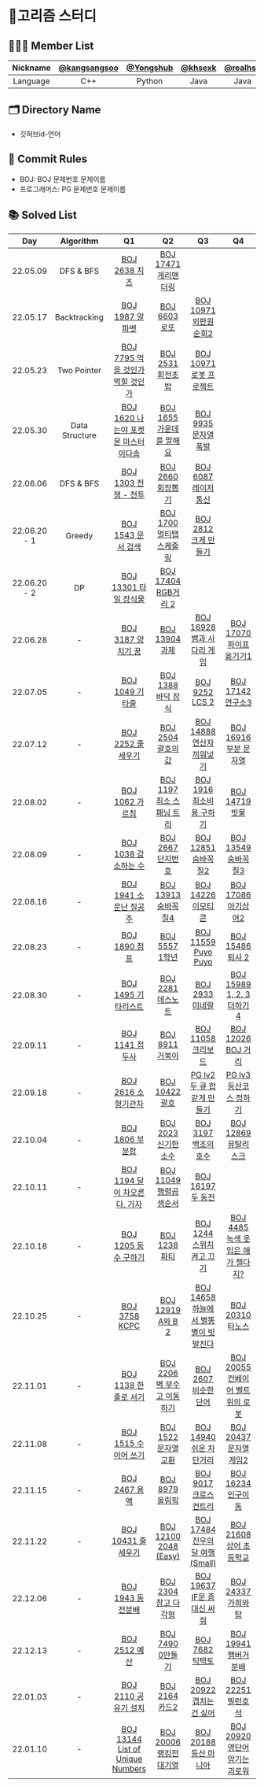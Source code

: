 # 🥚고리즘 스터디

## 🧑🏻‍💻 Member List

| Nickname | [@kangsangsoo](https://github.com/kangsangsoo) | [@Yongshub](https://github.com/YongsHub) | [@khsexk](https://github.com/khsexk) | [@realhsb](https://github.com/realhsb) | [@himJJong](https://github.com/himJJong) |
| :------: | :--------------------------------------------: | :--------------------------------------: | :----------------------------------: | :------------------------------------: | :--------------------------------------: |
| Language |                      C++                       |                  Python                  |                 Java                 |                  Java                  |                   Java                   |

## 🗂 Directory Name

- 깃허브id-언어

## 🤝 Commit Rules

- BOJ: BOJ 문제번호 문제이름
- 프로그래머스: PG 문제번호 문제이름

## 📚 Solved List

|     Day      |   Algorithm    |                                      Q1                                      |                                 Q2                                  |                                               Q3                                                |                                             Q4                                             |
| :----------: | :------------: | :--------------------------------------------------------------------------: | :-----------------------------------------------------------------: | :---------------------------------------------------------------------------------------------: | :----------------------------------------------------------------------------------------: |
|   22.05.09   |   DFS & BFS    |            [BOJ 2638 치즈](https://www.acmicpc.net/problem/2638)             |    [BOJ 17471 게리맨더링](https://www.acmicpc.net/problem/17471)    |
|   22.05.17   |  Backtracking  |           [BOJ 1987 알파벳](https://www.acmicpc.net/problem/1987)            |        [BOJ 6603 로또](https://www.acmicpc.net/problem/6603)        |                 [BOJ 10971 외판원 순회2](https://www.acmicpc.net/problem/10971)                 |
|   22.05.23   |  Two Pointer   |   [BOJ 7795 먹을 것인가 먹힐 것인가](https://www.acmicpc.net/problem/7795)   |      [BOJ 2531 회전초밥](https://www.acmicpc.net/problem/2531)      |                 [BOJ 10971 로봇 프로젝트](https://www.acmicpc.net/problem/3649)                 |
|   22.05.30   | Data Structure | [BOJ 1620 나는야 포켓몬 마스터 이다솜](https://www.acmicpc.net/problem/1620) |  [BOJ 1655 가운데를 말해요](https://www.acmicpc.net/problem/1655)   |                  [BOJ 9935 문자열 폭발](https://www.acmicpc.net/problem/9935)                   |
|   22.06.06   |   DFS & BFS    |         [BOJ 1303 전쟁 - 전투](https://www.acmicpc.net/problem/1303)         |      [BOJ 2660 회장뽑기](https://www.acmicpc.net/problem/2660)      |                  [BOJ 6087 레이저 통신](https://www.acmicpc.net/problem/6087)                   |
| 22.06.20 - 1 |     Greedy     |          [BOJ 1543 문서 검색](https://www.acmicpc.net/problem/1543)          |  [BOJ 1700 멀티탭 스케줄링](https://www.acmicpc.net/problem/1700)   |                  [BOJ 2812 크게 만들기](https://www.acmicpc.net/problem/2812)                   |
| 22.06.20 - 2 |       DP       |        [BOJ 13301 타일 장식물](https://www.acmicpc.net/problem/13301)        |    [BOJ 17404 RGB거리 2](https://www.acmicpc.net/problem/17404)     |
|   22.06.28   |       -        |          [BOJ 3187 양치기 꿍](https://www.acmicpc.net/problem/3187)          |       [BOJ 13904 과제](https://www.acmicpc.net/problem/13904)       |               [BOJ 16928 뱀과 사다리 게임](https://www.acmicpc.net/problem/16928)               |             [BOJ 17070 파이프 옮기기1](https://www.acmicpc.net/problem/17070)              |
|   22.07.05   |       -        |           [BOJ 1049 기타줄](https://www.acmicpc.net/problem/1049)            |     [BOJ 1388 바닥 장식](https://www.acmicpc.net/problem/1388)      |                     [BOJ 9252 LCS 2](https://www.acmicpc.net/problem/9252)                      |                 [BOJ 17142 연구소3](https://www.acmicpc.net/problem/17142)                 |
|   22.07.12   |       -        |          [BOJ 2252 줄 세우기](https://www.acmicpc.net/problem/2252)          |     [BOJ 2504 괄호의 값](https://www.acmicpc.net/problem/2504)      |               [BOJ 14888 연산자 끼워넣기](https://www.acmicpc.net/problem/14888)                |               [BOJ 16916 부분 문자열](https://www.acmicpc.net/problem/16916)               |
|   22.08.02   |       -        |           [BOJ 1062 가르침](https://www.acmicpc.net/problem/1062)            |  [BOJ 1197 최소 스패닝 트리](https://www.acmicpc.net/problem/1197)  |                [BOJ 1916 최소비용 구하기](https://www.acmicpc.net/problem/1916)                 |                  [BOJ 14719 빗물](https://www.acmicpc.net/problem/14719)                   |
|   22.08.09   |       -        |         [BOJ 1038 감소하는 수](https://www.acmicpc.net/problem/1038)         |      [BOJ 2667 단지번호](https://www.acmicpc.net/problem/2667)      |                  [BOJ 12851 숨바꼭질2](https://www.acmicpc.net/problem/12851)                   |                [BOJ 13549 숨바꼭질3](https://www.acmicpc.net/problem/13549)                |
|   22.08.16   |       -        |        [BOJ 1941 소문난 칠공주](https://www.acmicpc.net/problem/1941)        |    [BOJ 13913 숨바꼭질4](https://www.acmicpc.net/problem/13913)     |                   [BOJ 14226 이모티콘](https://www.acmicpc.net/problem/14226)                   |                [BOJ 17086 아기상어2](https://www.acmicpc.net/problem/17086)                |
|   22.08.23   |       -        |            [BOJ 1890 점프](https://www.acmicpc.net/problem/1890)             |       [BOJ 5557 1학년](https://www.acmicpc.net/problem/5557)        |                  [BOJ 11559 Puyo Puyo](https://www.acmicpc.net/problem/11559)                   |                 [BOJ 15486 퇴사 2](https://www.acmicpc.net/problem/15486)                  |
|   22.08.30   |       -        |         [BOJ 1495 기타리스트](https://www.acmicpc.net/problem/1495)          |      [BOJ 2281 데스노트](https://www.acmicpc.net/problem/2281)      |                     [BOJ 2933 미네랄](https://www.acmicpc.net/problem/2933)                     |            [BOJ 15989 1, 2, 3 더하기 4](https://www.acmicpc.net/problem/15989)             |
|   22.09.11   |       -        |           [BOJ 1141 접두사](https://www.acmicpc.net/problem/1141)            |       [BOJ 8911 거북이](https://www.acmicpc.net/problem/8911)       |                   [BOJ 11058 크리보드](https://www.acmicpc.net/problem/11058)                   |                [BOJ 12026 BOJ 거리](https://www.acmicpc.net/problem/12026)                 |
|   22.09.18   |       -        |         [BOJ 2616 소형기관차](https://www.acmicpc.net/problem/2616)          |       [BOJ 10422 괄호](https://www.acmicpc.net/problem/10422)       | [PG lv2 두 큐 합 같게 만들기](https://school.programmers.co.kr/learn/courses/30/lessons/118667) | [PG lv3 등산코스 정하기](https://school.programmers.co.kr/learn/courses/30/lessons/118669) |
|   22.10.04   |       -        |           [BOJ 1806 부분합](https://www.acmicpc.net/problem/1806)            |    [BOJ 2023 신기한 소수](https://www.acmicpc.net/problem/2023)     |                  [BOJ 3197 백조의 호수](https://www.acmicpc.net/problem/3197)                   |               [BOJ 12869 뮤탈리스크](https://www.acmicpc.net/problem/12869)                |
|   22.10.11   |       -        |     [BOJ 1194 달이 차오른다, 가자](https://www.acmicpc.net/problem/1194)     |   [BOJ 11049 행렬곱셈순서](https://www.acmicpc.net/problem/11049)   |                   [BOJ 16197 두 동전](https://www.acmicpc.net/problem/16197)                    |
|   22.10.18   |       -        |         [BOJ 1205 등수 구하기](https://www.acmicpc.net/problem/1205)         |        [BOJ 1238 파티](https://www.acmicpc.net/problem/1238)        |                [BOJ 1244 스위치 켜고 끄기](https://www.acmicpc.net/problem/1244)                |         [BOJ 4485 녹색 옷 입은 애가 젤다지?](https://www.acmicpc.net/problem/4485)         |
|   22.10.25   |       -        |            [BOJ 3758 KCPC](https://www.acmicpc.net/problem/3758)             |     [BOJ 12919 A와 B 2](https://www.acmicpc.net/problem/12919)      |          [BOJ 14658 하늘에서 별똥별이 빗발친다](https://www.acmicpc.net/problem/14658)          |                 [BOJ 20310 타노스](https://www.acmicpc.net/problem/20310)                  |
|   22.11.01   |       -        |        [BOJ 1138 한 줄로 서기](https://www.acmicpc.net/problem/1138)         | [BOJ 2206 벽 부수고 이동하기](https://www.acmicpc.net/problem/2206) |                  [BOJ 2607 비슷한 단어](https://www.acmicpc.net/problem/2607)                   |         [BOJ 20055 컨베이어 벨트 위의 로봇](https://www.acmicpc.net/problem/20055)         |
|   22.11.08   |       -        |        [BOJ 1515 수 이어 쓰기](https://www.acmicpc.net/problem/1515)         |    [BOJ 1522 문자열 교환](https://www.acmicpc.net/problem/1522)     |                [BOJ 14940 쉬운 차단거리](https://www.acmicpc.net/problem/14940)                 |              [BOJ 20437 문자열 게임2](https://www.acmicpc.net/problem/20437)               |
|   22.11.15   |       -        |            [BOJ 2467 용액](https://www.acmicpc.net/problem/2467)             |       [BOJ 8979 올림픽](https://www.acmicpc.net/problem/8979)       |                 [BOJ 9017 크로스 컨트리](https://www.acmicpc.net/problem/9017)                  |                [BOJ 16234 인구이동](https://www.acmicpc.net/problem/16234)                 |
|   22.11.22   |       -        |         [BOJ 10431 줄세우기](https://www.acmicpc.net/problem/10431)          |   [BOJ 12100 2048 (Easy)](https://www.acmicpc.net/problem/12100)    |            [BOJ 17484 진우의 달 여행 (Small)](https://www.acmicpc.net/problem/17484)            |              [BOJ 21608 상어 초등학교](https://www.acmicpc.net/problem/21608)              |
|   22.12.06   |       -        |          [BOJ 1943 동전분배](https://www.acmicpc.net/problem/1943)           |    [BOJ 2304 창고 다각형](https://www.acmicpc.net/problem/2304)     |              [BOJ 19637 IF문 좀 대신 써줘](https://www.acmicpc.net/problem/19637)               |                [BOJ 24337 가희와 탑](https://www.acmicpc.net/problem/24337)                |
|   22.12.13   |       -        |            [BOJ 2512 예산](https://www.acmicpc.net/problem/2512)             |      [BOJ 7490 0만들기](https://www.acmicpc.net/problem/7490)       |                     [BOJ 7682 틱택토](https://www.acmicpc.net/problem/7682)                     |               [BOJ 19941 햄버거 분배](https://www.acmicpc.net/problem/19941)               |
|   22.01.03   |       -        |            [BOJ 2110 공유기 설치](https://www.acmicpc.net/problem/2110)             |      [BOJ 2164 카드2](https://www.acmicpc.net/problem/2164)       |                     [BOJ 20922 겹치는건 싫어](https://www.acmicpc.net/problem/20922)                     |               [BOJ 22251 빌런호석](https://www.acmicpc.net/problem/22251)               |
|   22.01.10   |       -        |            [BOJ 13144 List of Unique Numbers](https://www.acmicpc.net/problem/13144)             |      [BOJ 20006 랭킹전 대기열](https://www.acmicpc.net/problem/20006)       |                     [BOJ 20188 등산 마니아](https://www.acmicpc.net/problem/20188)                     |               [BOJ 20920 영단어 암기는 괴로워](https://www.acmicpc.net/problem/20920)               |
